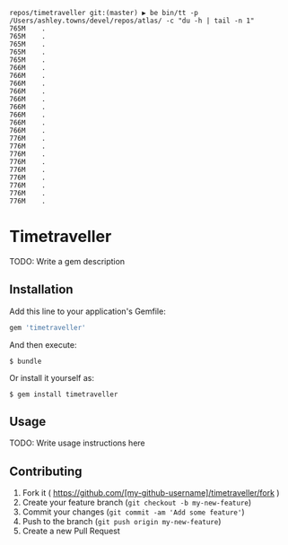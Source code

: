 ```
repos/timetraveller git:(master) ▶ be bin/tt -p /Users/ashley.towns/devel/repos/atlas/ -c "du -h | tail -n 1"
765M	.
765M	.
765M	.
765M	.
765M	.
766M	.
766M	.
766M	.
766M	.
766M	.
766M	.
766M	.
766M	.
766M	.
776M	.
776M	.
776M	.
776M	.
776M	.
776M	.
776M	.
776M	.
776M	.
```

# Timetraveller

TODO: Write a gem description

## Installation

Add this line to your application's Gemfile:

```ruby
gem 'timetraveller'
```

And then execute:

    $ bundle

Or install it yourself as:

    $ gem install timetraveller

## Usage

TODO: Write usage instructions here

## Contributing

1. Fork it ( https://github.com/[my-github-username]/timetraveller/fork )
2. Create your feature branch (`git checkout -b my-new-feature`)
3. Commit your changes (`git commit -am 'Add some feature'`)
4. Push to the branch (`git push origin my-new-feature`)
5. Create a new Pull Request
